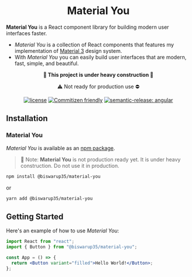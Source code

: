 <h1 align="center">Material You</h1>

**Material You** is a React component library for building modern user interfaces faster.

- _Material You_ is a collection of React components that features my implementation of [Material 3](https://m3.material.io/) design system.
- With _Material You_ you can easily build user interfaces that are modern, fast, simple, and beautiful.

<div align="center">

**:construction: This project is under heavy construction :construction:**

:warning: Not ready for production use :no_entry:

[![license](https://img.shields.io/badge/license-MIT-blue.svg)](https://github.com/mui/material-ui/blob/HEAD/LICENSE)
[![Commitizen friendly](https://img.shields.io/badge/commitizen-friendly-brightgreen.svg)](http://commitizen.github.io/cz-cli/)
[![semantic-release: angular](https://img.shields.io/badge/semantic--release-angular-e10079?logo=semantic-release)](https://github.com/semantic-release/semantic-release)

</div>

## Installation

### Material You

_Material You_ is available as an [npm package](https://www.npmjs.com/package/@biswarup35/material-you).

> :notebook_with_decorative_cover: Note: **Material You** is not production ready yet. It is under heavy construction. Do not use it in production.

```sh
npm install @biswarup35/material-you
```

or

```sh
yarn add @biswarup35/material-you
```

## Getting Started

Here's an example of how to use _Material You_:

```jsx
import React from "react";
import { Button } from "@biswarup35/material-you";

const App = () => {
  return <Button variant="filled">Hello World!</Button>;
};
```
